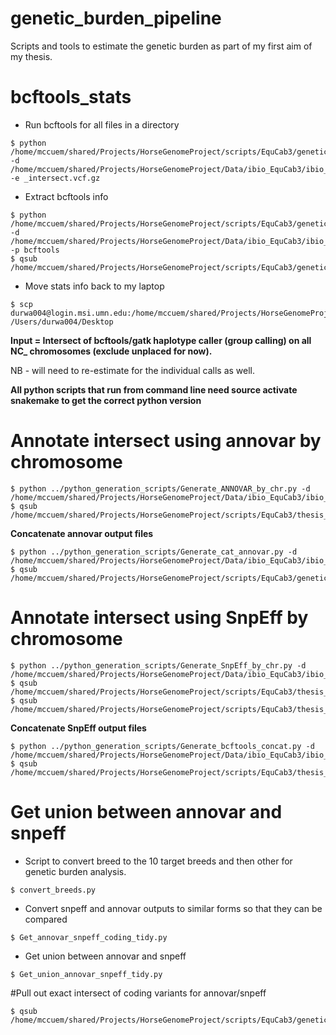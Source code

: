 # genetic_burden_pipeline
Scripts and tools to estimate the genetic burden as part of my first aim of my thesis.

# bcftools_stats
- Run bcftools for all files in a directory
```
$ python /home/mccuem/shared/Projects/HorseGenomeProject/scripts/EquCab3/genetic_burden_pipeline/bcftools_stats/Generate_bcftools_by_chr.py -d /home/mccuem/shared/Projects/HorseGenomeProject/Data/ibio_EquCab3/ibio_output_files/joint_intersect/ -e _intersect.vcf.gz
```
- Extract bcftools info
```
$ python /home/mccuem/shared/Projects/HorseGenomeProject/scripts/EquCab3/genetic_burden_pipeline/bcftools_stats/Extract_bcftools_stats.py -d /home/mccuem/shared/Projects/HorseGenomeProject/Data/ibio_EquCab3/ibio_output_files/joint_intersect/ -p bcftools
$ qsub /home/mccuem/shared/Projects/HorseGenomeProject/scripts/EquCab3/genetic_burden_pipeline/bcftools_stats/bcftools_stats.genotyped.vcf.gz.pbs 
```
- Move stats info back to my laptop
```
$ scp durwa004@login.msi.umn.edu:/home/mccuem/shared/Projects/HorseGenomeProject/Data/ibio_EquCab3/ibio_output_files/genotyped_files/joint_bcftools/bcftools_number_of_variants.txt /Users/durwa004/Desktop
```


**Input = Intersect of bcftools/gatk haplotype caller (group calling) on all NC_ chromosomes (exclude unplaced for now).**

NB - will need to re-estimate for the individual calls as well.

**All python scripts that run from command line need source activate snakemake to get the correct python version**

# Annotate intersect using annovar by chromosome
```
$ python ../python_generation_scripts/Generate_ANNOVAR_by_chr.py -d /home/mccuem/shared/Projects/HorseGenomeProject/Data/ibio_EquCab3/ibio_output_files/joint_intersect/
$ qsub /home/mccuem/shared/Projects/HorseGenomeProject/scripts/EquCab3/thesis_workflow/VARIANT_ANNOTATION/ANNOVAR/ANNOVAR_intersect_NC_009149_3.pbs 
```
**Concatenate annovar output files**
```
$ python ../python_generation_scripts/Generate_cat_annovar.py -d /home/mccuem/shared/Projects/HorseGenomeProject/Data/ibio_EquCab3/ibio_output_files/joint_intersect/annovar/ 
$ qsub /home/mccuem/shared/Projects/HorseGenomeProject/scripts/EquCab3/genetic_burden_pipeline/variant_annotation/ANNOVAR/annovar_cat.pbs
```

# Annotate intersect using SnpEff by chromosome
```
$ python ../python_generation_scripts/Generate_SnpEff_by_chr.py -d /home/mccuem/shared/Projects/HorseGenomeProject/Data/ibio_EquCab3/ibio_output_files/joint_intersect/
$ qsub /home/mccuem/shared/Projects/HorseGenomeProject/scripts/EquCab3/thesis_workflow/VARIANT_ANNOTATION/SnpEff/SnpEff_intersect_NC_009149_3.pbs 
$ qsub /home/mccuem/shared/Projects/HorseGenomeProject/scripts/EquCab3/thesis_workflow/VARIANT_ANNOTATION/SnpEff/SnpSift_filter_NC_009149_3.pbs 
```
**Concatenate SnpEff output files**
```
$ python ../python_generation_scripts/Generate_bcftools_concat.py -d /home/mccuem/shared/Projects/HorseGenomeProject/Data/ibio_EquCab3/ibio_output_files/joint_intersect/SnpEff
$ qsub /home/mccuem/shared/Projects/HorseGenomeProject/scripts/EquCab3/thesis_workflow/VARIANT_ANNOTATION/SnpEff/snpeff_concat.pbs 
```

# Get union between annovar and snpeff
- Script to convert breed to the 10 target breeds and then other for genetic burden analysis.
```
$ convert_breeds.py
```
- Convert snpeff and annovar outputs to similar forms so that they can be compared
```
$ Get_annovar_snpeff_coding_tidy.py 
```
- Get union between annovar and snpeff
```
$ Get_union_annovar_snpeff_tidy.py
```
#Pull out exact intersect of coding variants for annovar/snpeff
```
$ qsub /home/mccuem/shared/Projects/HorseGenomeProject/scripts/EquCab3/genetic_burden_pipeline/genetic_burden/bcftools_view.pbs 
```



